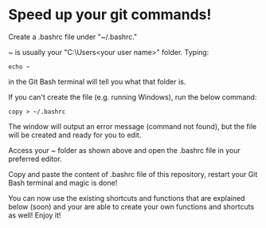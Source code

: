 # Speed up your git commands!

Create a .bashrc file under "~/.bashrc."

~ is usually your "C:\Users\<your user name>" folder. Typing:

    echo ~

in the Git Bash terminal will tell you what that folder is.

If you can't create the file (e.g. running Windows), run the below command:

    copy > ~/.bashrc

The window will output an error message (command not found), but the file will be created and ready for you to edit.

Access your ~ folder as shown above and open the .bashrc file in your preferred editor.

Copy and paste the content of .bashrc file of this repository, restart your Git Bash terminal and magic is done!

You can now use the existing shortcuts and functions that are explained below (soon) and your are able to create your own functions and shortcuts as well! Enjoy it!